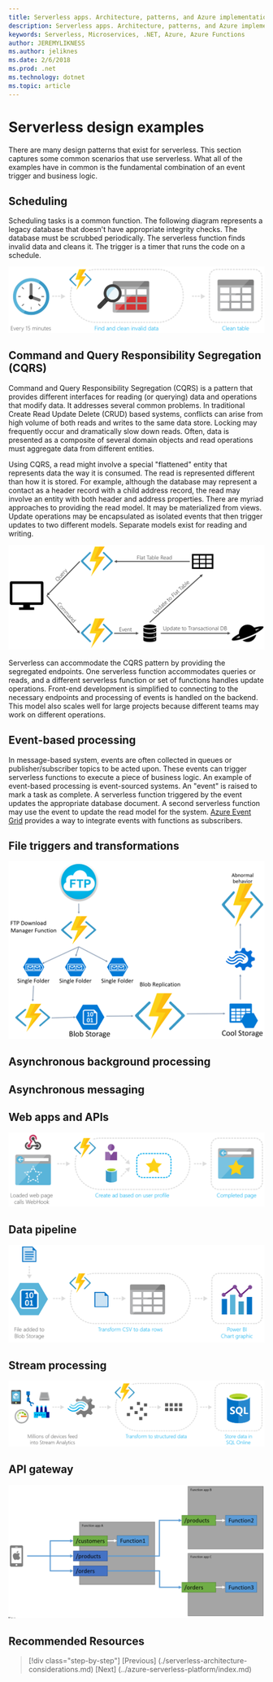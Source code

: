 ```yaml
---
title: Serverless apps. Architecture, patterns, and Azure implementation.
description: Serverless apps. Architecture, patterns, and Azure implementation. | Serverless design examples
keywords: Serverless, Microservices, .NET, Azure, Azure Functions
author: JEREMYLIKNESS
ms.author: jeliknes
ms.date: 2/6/2018
ms.prod: .net
ms.technology: dotnet
ms.topic: article
---
```

# Serverless design examples

There are many design patterns that exist for serverless. This section captures some common scenarios that use serverless. What all of the examples have in common is the fundamental combination of an event trigger and business logic.

## Scheduling

Scheduling tasks is a common function. The following diagram represents a legacy database that doesn't have appropriate integrity checks. The database must be scrubbed periodically. The serverless function finds invalid data and cleans it. The trigger is a timer that runs the code on a schedule.

![Serverless scheduling](./media/serverless-scheduling.png)

## Command and Query Responsibility Segregation (CQRS)

Command and Query Responsibility Segregation (CQRS) is a pattern that provides different interfaces for reading (or querying) data and operations that modify data. It addresses several common problems. In traditional Create Read Update Delete (CRUD) based systems, conflicts can arise from high volume of both reads and writes to the same data store. Locking may frequently occur and dramatically slow down reads. Often, data is presented as a composite of several domain objects and read operations must aggregate data from different entities.

Using CQRS, a read might involve a special "flattened" entity that represents data the way it is consumed. The read is represented different than how it is stored. For example, although the database may represent a contact as a header record with a child address record, the read may involve an entity with both header and address properties. There are myriad approaches to providing the read model. It may be materialized from views. Update operations may be encapsulated as isolated events that then trigger updates to two different models. Separate models exist for reading and writing.

![CQRS example](./media/cqrs-example.png)

Serverless can accommodate the CQRS pattern by providing the segregated endpoints. One serverless function accommodates queries or reads, and a different serverless function or set of functions handles update operations. Front-end development is simplified to connecting to the necessary endpoints and processing of events is handled on the backend. This model also scales well for large projects because different teams may work on different operations.

## Event-based processing

In message-based system, events are often collected in queues or publisher/subscriber topics to be acted upon. These events can trigger serverless functions to execute a piece of business logic. An example of event-based processing is event-sourced systems. An "event" is raised to mark a task as complete. A serverless function triggered by the event updates the appropriate database document. A second serverless function may use the event to update the read model for the system. [Azure Event Grid](/azure/event-grid/overview) provides a way to integrate events with functions as subscribers.

## File triggers and transformations

![Serverless file triggers and transformations](./media/serverless-file-triggers.png)

## Asynchronous background processing

## Asynchronous messaging

## Web apps and APIs

![Serverless web API](./media/serverless-web-api.png)

## Data pipeline

![Serverless data pipeline](./media/serverless-data-pipeline.png)

## Stream processing

![Serverless stream processing](./media/serverless-stream-processing.png)

## API gateway

![Serverless API gateway](./media/serverless-api-gateway.png)

## Recommended Resources

>[!div class="step-by-step"]
[Previous] (./serverless-architecture-considerations.md)
[Next] (../azure-serverless-platform/index.md)